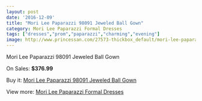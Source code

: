 ```yaml
---
layout: post
date: '2016-12-09'
title: "Mori Lee Paparazzi 98091 Jeweled Ball Gown"
category: Mori Lee Paparazzi Formal Dresses
tags: ["dresses","prom","paparazzi","charming","evening"]
image: http://www.princessan.com/27573-thickbox_default/mori-lee-paparazzi-98091-jeweled-ball-gown.jpg
---
```

Mori Lee Paparazzi 98091 Jeweled Ball Gown

On Sales: **$376.99**
<a href="https://www.princessan.com/en/12575-mori-lee-paparazzi-98091-jeweled-ball-gown.html"><amp-img layout="responsive" width="600" height="600" src="//www.princessan.com/27573-thickbox_default/mori-lee-paparazzi-98091-jeweled-ball-gown.jpg" alt="Mori Lee Paparazzi 98091 Jeweled Ball Gown 0" /></a>
<a href="https://www.princessan.com/en/12575-mori-lee-paparazzi-98091-jeweled-ball-gown.html"><amp-img layout="responsive" width="600" height="600" src="//www.princessan.com/27574-thickbox_default/mori-lee-paparazzi-98091-jeweled-ball-gown.jpg" alt="Mori Lee Paparazzi 98091 Jeweled Ball Gown 1" /></a>
<a href="https://www.princessan.com/en/12575-mori-lee-paparazzi-98091-jeweled-ball-gown.html"><amp-img layout="responsive" width="600" height="600" src="//www.princessan.com/27575-thickbox_default/mori-lee-paparazzi-98091-jeweled-ball-gown.jpg" alt="Mori Lee Paparazzi 98091 Jeweled Ball Gown 2" /></a>
<a href="https://www.princessan.com/en/12575-mori-lee-paparazzi-98091-jeweled-ball-gown.html"><amp-img layout="responsive" width="600" height="600" src="//www.princessan.com/27576-thickbox_default/mori-lee-paparazzi-98091-jeweled-ball-gown.jpg" alt="Mori Lee Paparazzi 98091 Jeweled Ball Gown 3" /></a>
<a href="https://www.princessan.com/en/12575-mori-lee-paparazzi-98091-jeweled-ball-gown.html"><amp-img layout="responsive" width="600" height="600" src="//www.princessan.com/27577-thickbox_default/mori-lee-paparazzi-98091-jeweled-ball-gown.jpg" alt="Mori Lee Paparazzi 98091 Jeweled Ball Gown 4" /></a>

Buy it: [Mori Lee Paparazzi 98091 Jeweled Ball Gown](https://www.princessan.com/en/12575-mori-lee-paparazzi-98091-jeweled-ball-gown.html "Mori Lee Paparazzi 98091 Jeweled Ball Gown")

View more: [Mori Lee Paparazzi Formal Dresses](https://www.princessan.com/en/91- "Mori Lee Paparazzi Formal Dresses")